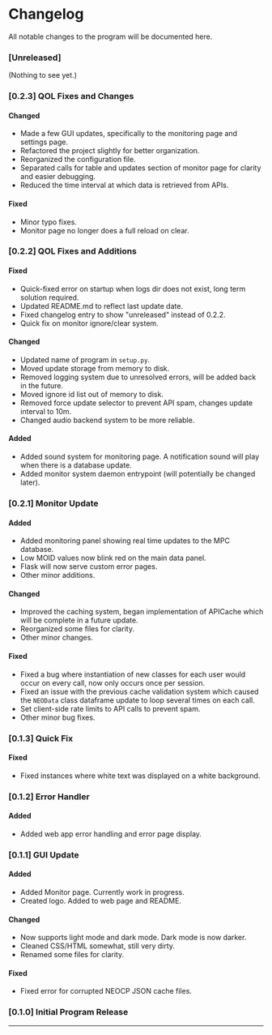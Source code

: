 # Changelog

All notable changes to the program will be documented here.

### [Unreleased]

(Nothing to see yet.)

### [0.2.3] QOL Fixes and Changes

#### Changed
- Made a few GUI updates, specifically to the monitoring page and settings page.
- Refactored the project slightly for better organization.
- Reorganized the configuration file.
- Separated calls for table and updates section of monitor page for clarity and easier debugging.
- Reduced the time interval at which data is retrieved from APIs.

#### Fixed
- Minor typo fixes.
- Monitor page no longer does a full reload on clear.

### [0.2.2] QOL Fixes and Additions

#### Fixed

- Quick-fixed error on startup when logs dir does not exist, long term solution required.
- Updated README.md to reflect last update date.
- Fixed changelog entry to show "unreleased" instead of 0.2.2.
- Quick fix on monitor ignore/clear system.

#### Changed

- Updated name of program in `setup.py`.
- Moved update storage from memory to disk.
- Removed logging system due to unresolved errors, will be added back in the future.
- Moved ignore id list out of memory to disk.
- Removed force update selector to prevent API spam, changes update interval to 10m.
- Changed audio backend system to be more reliable.

#### Added

- Added sound system for monitoring page. A notification sound will play when there is a database update.
- Added monitor system daemon entrypoint (will potentially be changed later).

### [0.2.1] Monitor Update

#### Added

- Added monitoring panel showing real time updates to the MPC database.
- Low MOID values now blink red on the main data panel.
- Flask will now serve custom error pages.
- Other minor additions.

#### Changed

- Improved the caching system, began implementation of APICache which will be complete in a future update.
- Reorganized some files for clarity.
- Other minor changes.

#### Fixed

- Fixed a bug where instantiation of new classes for each user would occur on every call, now only occurs once per session.
- Fixed an issue with the previous cache validation system which caused the `NEOData` class dataframe update to loop several times on each call.
- Set client-side rate limits to API calls to prevent spam.
- Other minor bug fixes.

### [0.1.3] Quick Fix

#### Fixed

- Fixed instances where white text was displayed on a white background.

### [0.1.2] Error Handler

#### Added

- Added web app error handling and error page display. 

### [0.1.1] GUI Update

#### Added

- Added Monitor page. Currently work in progress.
- Created logo. Added to web page and README.

#### Changed

- Now supports light mode and dark mode. Dark mode is now darker.
- Cleaned CSS/HTML somewhat, still very dirty.
- Renamed some files for clarity.

#### Fixed

- Fixed error for corrupted NEOCP JSON cache files.

### [0.1.0] Initial Program Release

---